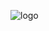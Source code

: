 ![logo](https://cdn.discordapp.com/attachments/806618712056528906/1061834229429841940/IMG_3962.jpg)
